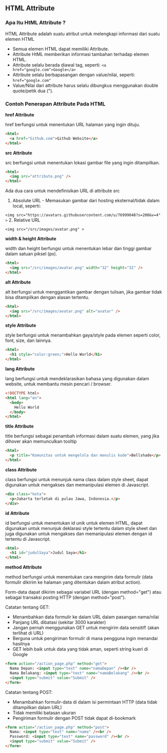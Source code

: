 ## HTML Attribute

### Apa Itu HtML Attribute ?

HTML Attribute adalah suatu atribut untuk melengkapi informasi dari suatu elemen HTML

- Semua elemen HTML dapat memiliki Attribute.
- Attribute HtML memberikan informasi tambahan terhadap elemen HTML.
- Attribute selalu berada diawal tag, seperti: `<a href="google.com">Google</a>`
- Attribute selalu berbapasangan dengan value/nilai, seperti: `href="google.com"`
- Value/Nilai dari attribute harus selalu dibungkus menggunakan double quote/petik dua (").

### Contoh Penerapan Attribute Pada HTML

**href Attribute**

href berfungsi untuk menentukan URL halaman yang ingin dituju.

```html
<html>
  <a href="Github.com">Github Website</a>
</html>
```

**src Attribute**

src berfungsi untuk menentukan lokasi gambar file yang ingin ditampilkan.

```html
<html>
  <img src="attribute.png" />
</html>
```

Ada dua cara untuk mendefinisikan URL di attribute src

1. Absolute URL - Memasukan gambar dari hosting eksternal/tidak dalam local, seperti:

`<img src="https://avatars.githubusercontent.com/u/76999048?s=200&v=4" >` 2. Relative URL

`<img src="/src/images/avatar.png" >`

**width & height Attribute**

width dan height berfungsi untuk menentukan lebar dan tinggi gambar dalam satuan piksel (px).

```html
<html>
  <img src="/src/images/avatar.png" width="32" height="32" />
</html>
```

**alt Attribute**

alt berfungsi untuk menggantikan gambar dengan tulisan, jika gambar tidak bisa ditampilkan dengan alasan tertentu.

```html
<html>
  <img src="/src/images/avatar.png" alt="avatar" />
</html>
```

**style Attribute**

style berfungsi untuk menambahkan gaya/style pada elemen seperti color, font, size, dan lainnya.

```html
<html>
  <h1 style="color:green;">Hello World</h1>
</html>
```

**lang Attribute**

lang berfungsi untuk mendeklarasikan bahasa yang digunakan dalam website, untuk membantu mesin pencari / browser.

```html
<!DOCTYPE html>
<html lang="en">
  <body>
    Hello World
  </body>
</html>
```

**title Attribute**

title berfungsi sebagai penambah informasi dalam suatu elemen, yang jika dihover akan memunculkan tooltip

```html
<html>
  <p title="Komunitas untuk mengelola dan menulis kode">Bellshade</p>
</html>
```

**class Attribute**

class berfungsi untuk menunjuk nama class dalam style sheet, dapat digunakan untuk mengakses dan memanipulasi elemen di Javascript.

```html
<div class="kota">
  <p>Jakarta terletak di pulau Jawa, Indonesia.</p>
</div>
```

**id Attribute**

id berfungsi untuk menentukan id unik untuk elemen HTML, dapat digunakan untuk menunjuk deklarasi style tertentu dalam style sheet dan juga digunakan untuk mengakses dan memanipulasi elemen dengan id tertentu di Javascript.

```html
<html>
  <h1 id="judulSaya">Judul Saya</h1>
</html>
```

**method Attribute**

method berfungsi untuk menentukan cara mengirim data formulir (data formulir dikirim ke halaman yang ditentukan dalam atribut action).

Form-data dapat dikirim sebagai variabel URL (dengan method="get") atau sebagai transaksi posting HTTP (dengan method="post").

Catatan tentang GET:

- Menambahkan data formulir ke dalam URL dalam pasangan nama/nilai
- Panjang URL dibatasi (sekitar 3000 karakter)
- Jangan pernah menggunakan GET untuk mengirim data sensitif! (akan terlihat di URL)
- Berguna untuk pengiriman formulir di mana pengguna ingin menandai hasilnya
- GET lebih baik untuk data yang tidak aman, seperti string kueri di Google

```html
<form action="/action_page.php" method="get">
  Nama Depan: <input type="text" name="namaDepan" /><br />
  Nama Belakang: <input type="text" name="namaBelakang" /><br />
  <input type="submit" value="Submit" />
</form>
```

Catatan tentang POST:

- Menambahkan formulir-data di dalam isi permintaan HTTP (data tidak ditampilkan dalam URL)
- Tidak memiliki batasan ukuran
- Pengiriman formulir dengan POST tidak dapat di-bookmark

```html
<form action="/action_page.php" method="post">
  Nama: <input type="text" name="nama" /><br />
  Password: <input type="text" name="password" /><br />
  <input type="submit" value="Submit" />
</form>
```
